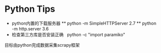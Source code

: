 # Python Tips

* python内置的下载服务器 
** python -m SimpleHTTPServer  2.7
** python -m http.server       3.6
* 检查第三方库是否安装正确
   python -c "import paramiko"
 
 目标由python完成数据采集scrapy框架
 
